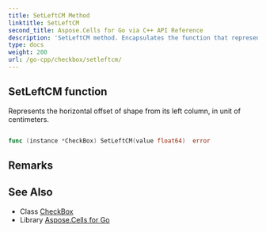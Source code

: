 ```yaml
---
title: SetLeftCM Method 
linktitle: SetLeftCM
second_title: Aspose.Cells for Go via C++ API Reference
description: 'SetLeftCM method. Encapsulates the function that represents setleftcm in Go.'
type: docs
weight: 200
url: /go-cpp/checkbox/setleftcm/
---
```


## SetLeftCM function

Represents the horizontal offset of shape from its left column, in unit of centimeters.

```go

func (instance *CheckBox) SetLeftCM(value float64)  error

```

## Remarks


## See Also

* Class [CheckBox](../)
* Library [Aspose.Cells for Go](../../)
